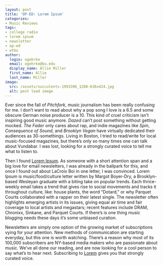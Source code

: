 ```yaml
---
layout: post
title: 'OP-ED: Lorem Ipsum'
categories:
- Music Reviews
tags:
- college radio
- lorem ipsum
- newsletter
- op-ed
- wtbu
author:
  login: ogehrke
  email: ogehrke@bu.edu
  display_name: Allie Miller
  first_name: Allie
  last_name: Miller
image:
  src: /assets/succulents-1993396_1280-636x424.jpg
  alt: post lead image
---
```

Ever since the fall of _Pitchfork_, music journalism has been really confusing for me. I don’t want to read about why a pop song I love is a 6.5 and some obscure German noise producer is a 10. This kind of cruel criticism isn’t inspiring good music anymore. _Dazed_ can’t post something without getting mocked. _The Fader_ only cares about rap, and indie magazines like _Spin_, _Consequence of Sound_, and _Brooklyn Vegan_ have virtually dedicated their audiences as 30-somethings. Living in Boston, I tried to read/write for local music-focused magazines, but there’s only so many times one can talk about Vundabar. I was lost, looking for a strongly curated voice to tell me what to listen to.

Then I found [Lorem Ipsum](https://goo.gl/4NvAq5). As someone with a short attention span and a big love for email newsletters, I was already in the ballpark for this, and once I found out about LaCroix Boi in one letter, I was convinced. Lorem Ipsum is music/food/culture letter written by Margot Boyer-Dry, a Brooklyn-based Wesleyan graduate with a biting take on popular trends. Each thrice-weekly email takes a trend that gives rise to social movements and tracks it throughout culture, like: house plants, the word “Dotard,” or why Parquet Courts collaborated with a rapper on their latest single. The newsletter often highlights emerging artists in its issues, giving equal air time and fair coverage to local artists and megastars; recent features include DRAM, Chronixx, Sinkane, and Parquet Courts. If there’s is one thing music blogging needs these days it’s some unbiased curation.

Newsletters are simply one option of the growing market of subscriptions vying for your attention. New methods of communication are starting everyday, but this one is worth watching. There’s a reason why most of its 100,000 subscribers are NY-based media makers who are passionate about music. We’ve all done our reading, and are now looking for a cool person to say what’s to hear next. Subscribing to [Lorem](https://goo.gl/4NvAq5) gives you that strongly curated voice.